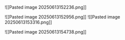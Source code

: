![[Pasted image 20250613152236.png]]

![[Pasted image 20250613152956.png]]
![[Pasted image 20250613153316.png]]

![[Pasted image 20250613154738.png]]